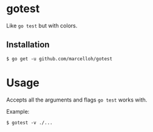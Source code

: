 # gotest

Like `go test` but with colors.

## Installation

```
$ go get -u github.com/marcelloh/gotest
```

# Usage

Accepts all the arguments and flags `go test` works with.

Example:

```
$ gotest -v ./...
```
